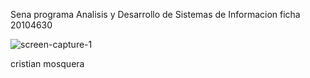 Sena programa Analisis y Desarrollo de Sistemas de Informacion ficha 20104630

![screen-capture-_1_](https://user-images.githubusercontent.com/69285395/129120860-d6cb35b8-5874-4506-a3c3-03946dc5f19d.gif)


cristian mosquera 
